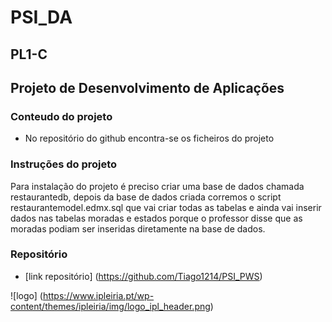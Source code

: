 # **PSI_DA**
## PL1-C
## **Projeto de Desenvolvimento de Aplicações**

### **Conteudo do projeto**
* No repositório do github encontra-se os ficheiros do projeto

### Instruções do projeto
Para instalação do projeto é preciso criar uma base de dados chamada restaurantedb, depois da base de dados criada corremos o script
restaurantemodel.edmx.sql que vai criar todas as tabelas e ainda vai inserir dados nas tabelas moradas e estados porque
o professor disse que as moradas podiam ser inseridas diretamente na base de dados.

### **Repositório** 
* [link repositório] (https://github.com/Tiago1214/PSI_PWS)

![logo] (https://www.ipleiria.pt/wp-content/themes/ipleiria/img/logo_ipl_header.png)

